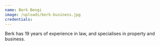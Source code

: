 ```yaml
---
name: Berk Bengi
image: /uploads/berk-business.jpg
credentials:
---
```

Berk has 19 years of experience in law, and specialises in property and business.